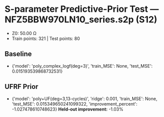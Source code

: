 # S-parameter Predictive-Prior Test — NFZ5BBW970LN10_series.s2p (S12)
- Z0: 50.00 Ω
- Train points: 321  |  Test points: 80

## Baseline
- {'model': 'poly_complex_logf(deg=3)', 'train_MSE': None, 'test_MSE': 0.015193539868732531}

## UFRF Prior
- {'model': 'poly+UF(deg=3,13-cycles)', 'ridge': 0.001, 'train_MSE': None, 'test_MSE': 0.015349650241099322, 'improvement_percent': -1.027478610748623}
**Held-out improvement:** -1.03%